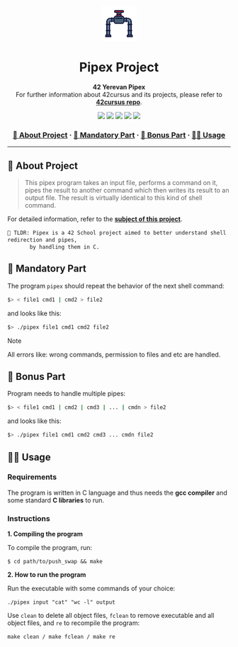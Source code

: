 <a name="readme-top"></a>
<div align="center">
  <!-- Logo -->
  <a href="https://github.com/dpetrosy/42-Pipex">
  <img src="README_files/logo.png" alt="Logo" width="80" height="80">
  </a>

  <!-- Project Name -->
  <h1>Pipex Project</h1>

  <!-- Short Description -->
  <p align="center">
	  <b>42 Yerevan Pipex</b><br>
	  For further information about 42cursus and its projects, please refer to <a href="https://github.com/dpetrosy/42cursus"><b>42cursus repo</b></a>.
  </p>

  <!-- Badges -->
  <p>
    <img src="https://img.shields.io/badge/score-115%20%2F%20100-success?style=for-the-badge" />
    <img src="https://img.shields.io/github/repo-size/dpetrosy/42-Pipex?style=for-the-badge&logo=github">
    <img src="https://img.shields.io/github/languages/count/dpetrosy/42-Pipex?style=for-the-badge&logo=" />
    <img src="https://img.shields.io/github/languages/top/dpetrosy/42-Pipex?style=for-the-badge" />
    <img src="https://img.shields.io/github/last-commit/dpetrosy/42-Pipex?style=for-the-badge" />
  </p>

  <h3>
      <a href="#-about-project">📜 About Project</a>
    <span> · </span>
      <a href="#-mandatory-part">🔷 Mandatory Part</a>
    <span> · </span>
	  <a href="#-bonus-part">🌟 Bonus Part</a>
    <span> · </span>
      <a href="#-usage">👨‍💻 Usage</a>
  </h3>
</div>

---

## 📜 About Project

> This pipex program takes an input file, performs a command on it, pipes the result to another command which then writes its result to an output file. The result is virtually identical to this kind of shell command.

For detailed information, refer to the [**subject of this project**](README_files/pipex_subject.pdf).

	🚀 TLDR: Pipex is a 42 School project aimed to better understand shell redirection and pipes,
           by handling them in C.

## 🔷 Mandatory Part

The program `pipex` should repeat the behavior of the next shell command:
```bash
$> < file1 cmd1 | cmd2 > file2
```
and looks like this:
```bash
$> ./pipex file1 cmd1 cmd2 file2
```

> [!NOTE]  
> All errors like: wrong commands,  permission to files and etc are handled.

## 🌟 Bonus Part

Program needs to handle multiple pipes:
```bash
$> < file1 cmd1 | cmd2 | cmd3 | ... | cmdn > file2
```

and looks like this:
```bash
$> ./pipex file1 cmd1 cmd2 cmd3 ... cmdn file2
```

## 👨‍💻 Usage
### Requirements

The program is written in C language and thus needs the **gcc compiler** and some standard **C libraries** to run.

### Instructions

**1. Compiling the program**

To compile the program, run:

```shell
$ cd path/to/push_swap && make
```

**2. How to run the program**

Run the executable with some commands of your choice:
```shell
./pipex input "cat" "wc -l" output
```

Use `clean` to delete all object files, `fclean` to remove executable and all object files, and `re` to recompile the program:
```shell
make clean / make fclean / make re
```
